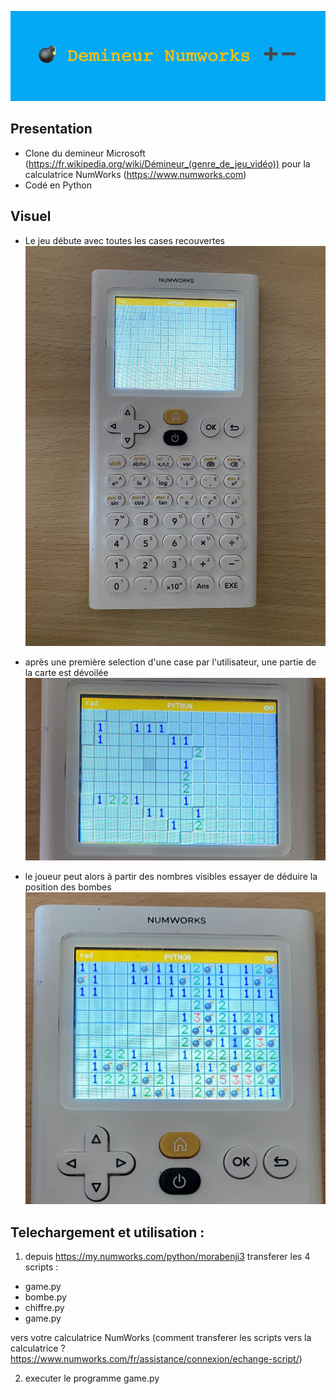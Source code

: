 ![demineurBanniere](demineurBanniere.png)

## Presentation
- Clone du demineur Microsoft (https://fr.wikipedia.org/wiki/Démineur_(genre_de_jeu_vidéo)) pour la calculatrice NumWorks (https://www.numworks.com)
- Codé en Python 

## Visuel
- Le jeu débute avec toutes les cases recouvertes 
![visuel1](visuel1.jpg)

- après une première selection d'une case par l'utilisateur, une partie de la carte est dévoilée
![visuel2](visuel2.jpg)

- le joueur peut alors à partir des nombres visibles essayer de déduire la position des bombes
![visuel3](visuel3.jpg)

## Telechargement et utilisation : 
1. depuis https://my.numworks.com/python/morabenji3 transferer les 4 scripts : 
  -  game.py
  -  bombe.py
  -  chiffre.py
  -  game.py

vers votre calculatrice NumWorks
(comment transferer les scripts vers la calculatrice ? https://www.numworks.com/fr/assistance/connexion/echange-script/)

2. executer le programme game.py
